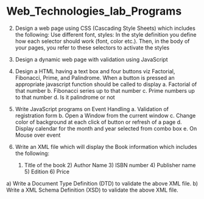 # Web_Technologies_lab_Programs

2) Design a web page using CSS (Cascading Style Sheets) which includes the following: Use different font, styles: In the style definition you define how each selector should work (font, color etc.). Then, in the body of your pages, you refer to these selectors to activate the styles 

3) Design a dynamic web page with validation using JavaScript 

4) Design a HTML having a text box and four buttons viz Factorial, Fibonacci, Prime, and Palindrome. When a button is pressed an appropriate javascript function should be called to display 
a. Factorial of that number 
b. Fibonacci series up to that number 
c. Prime numbers up to that number 
d. Is it palindrome or not 

5) Write JavaScript programs on Event Handling 
a. Validation of registration form 
b. Open a Window from the current window 
c. Change color of background at each click of button or refresh of a 
page 
d. Display calendar for the month and year selected from combo box 
e. On Mouse over event

6) Write an XML file which will display the Book information which includes the following: 

     1) Title of the book 2) Author Name 3) ISBN number 4) Publisher name 5) Edition 6) Price 

a) Write a Document Type Definition (DTD) to validate the above XML file. 
b) Write a XML Schema Definition (XSD) to validate the above XML file.

